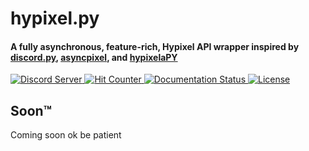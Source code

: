 <h1>
    hypixel.py
</h1>

<h4>
    A fully asynchronous, feature-rich, Hypixel API wrapper inspired by 
    <a href='https://github.com/Rapptz/discord.py'>discord.py</a>, 
    <a href='https://github.com/Obsidion-dev/asyncpixel'>asyncpixel</a>, and 
    <a href='https://github.com/myerfire/hypixelaPY'>hypixelaPY</a>
</h4>

<a href='https://discord.gg/PtsBc4b'>
    <img src='https://img.shields.io/discord/719949131497603123.svg?color=%237289da&label=discord&logo=discord&style=flat-square' alt='Discord Server'>
</a>
<a href='#'>
    <img src='https://hits.seeyoufarm.com/api/count/incr/badge.svg?url=https%3A%2F%2Fgithub.com%2Fduhby%2Fhypixel.py&count_bg=%2344cc11&icon=&icon_color=%23555555&title=hits&edge_flat=true' alt='Hit Counter'>
</a>
<a href='https://docs.dubs.rip/en/latest/'>
    <img src='https://readthedocs.org/projects/hypixelpy/badge/?version=latest&style=flat-square' alt='Documentation Status'>
</a>
<a href='https://github.com/duhby/hypixel.py/blob/master/LICENSE'>
    <img src='https://img.shields.io/github/license/duhby/hypixel.py?style=flat-square&color=bright-green' alt='License'>
</a>

<h2>Soon™</h2>
<p>Coming soon ok be patient</p>

